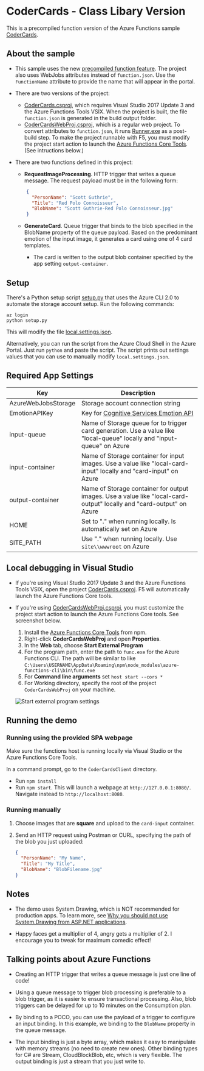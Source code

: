 # CoderCards - Class Libary Version

This is a precompiled function version of the Azure Functions sample [CoderCards](https://github.com/lindydonna/codercards).

## About the sample

* This sample uses the new [precompiled function feature](https://github.com/Azure/azure-webjobs-sdk-script/wiki/Precompiled-functions). The project also uses WebJobs attributes instead of `function.json`. Use the `FunctionName` attribute to provide the name that will appear in the portal.

* There are two versions of the project:
   * [CoderCards.csproj](CoderCards/CoderCards.csproj), which requires Visual Studio 2017 Update 3 and the Azure Functions Tools VSIX. When the project is built, the file `function.json` is generated in the build output folder.
   * [CoderCardsWebProj.csproj](CoderCardsWebProj/CoderCardsWebProj.csproj), which is a regular web project. To convert attributes to `function.json`, it runs [Runner.exe](CoderCardsWebProj/build-task/Runner.exe) as a post-build step. To make the project runnable with F5, you must modify the project start action to launch the [Azure Functions Core Tools](https://www.npmjs.com/package/azure-functions-core-tools). (See intructions below.) 

* There are two functions defined in this project:
  * **RequestImageProcessing**. HTTP trigger that writes a queue message. The request payload must be in the following form:

  ```json
      {
        "PersonName": "Scott Guthrie",
        "Title": "Red Polo Connoisseur",
        "BlobName": "Scott Guthrie-Red Polo Connoisseur.jpg"
      }
  ```

  * **GenerateCard**. Queue trigger that binds to the blob specified in the BlobName property of the queue payload. Based on the predominant emotion of the input image, it generates a card using one of 4 card templates.
     
     * The card is written to the output blob container specified by the app setting `output-container`. 

## Setup

There's a Python setup script [setup.py](setup.py) that uses the Azure CLI 2.0 to automate the storage account setup. Run the following commands:

```
az login
python setup.py
```

This will modify the file [local.settings.json](CoderCards/local.settings.json). 

Alternatively, you can run the script from the Azure Cloud Shell in the Azure Portal. Just run `python` and paste the script. The script prints out settings values that you can use to manually modify `local.settings.json`. 

## Required App Settings 

| Key                 | Description |
|-----                | ------|
| AzureWebJobsStorage | Storage account connection string |
| EmotionAPIKey       | Key for [Cognitive Services Emotion API](https://www.microsoft.com/cognitive-services/en-us/emotion-api) |
| input-queue         |  Name of Storage queue for to trigger card generation. Use a value like "local-queue" locally and "input-queue" on Azure
| input-container     | Name of Storage container for input images. Use a value like "local-card-input" locally and "card-input" on Azure |
| output-container     | Name of Storage container for output images. Use a value like "local-card-output" locally and "card-output" on Azure |
| HOME                | Set to "." when running locally. Is automatically set on Azure |
| SITE_PATH           | Use "." when running locally. Use `site\\wwwroot` on Azure |

## Local debugging in Visual Studio 

- If you're using Visual Studio 2017 Update 3 and the Azure Functions Tools VSIX, open the project [CoderCards.csproj](CoderCards/CoderCards.csproj). F5 will automatically launch the Azure Functions Core tools.

- If you're using [CoderCardsWebProj.csproj](CoderCardsWebProj/CoderCardsWebProj.csproj), you must customize the project start action to launch the Azure Functions Core tools. See screenshot below.

    1. Install the [Azure Functions Core Tools](https://www.npmjs.com/package/azure-functions-core-tools) from npm. 
    2. Right-click **CoderCardsWebProj** and open **Properties**. 
    3. In the **Web** tab, choose **Start External Program**
    4. For the program path, enter the path to `func.exe` for the Azure Functions CLI. The path will be similar to like `C:\Users\USERNAME\AppData\Roaming\npm\node_modules\azure-functions-cli\bin\func.exe`
    5. For **Command line arguments** set `host start --cors *`
    6. For Working directory, specify the root of the project `CoderCardsWebProj` on your machine.

  ![Start external program settings](https://cloud.githubusercontent.com/assets/4260261/23055872/1d889b4e-f49d-11e6-9a58-42f42c9d02f3.png)

## Running the demo

### Running using the provided SPA webpage

Make sure the functions host is running locally via Visual Studio or the Azure Functions Core Tools.

In a command prompt, go to the `CoderCardsClient` directory.

- Run `npm install`
- Run `npm start`. This will launch a webpage at `http://127.0.0.1:8080/`. Navigate instead to `http://localhost:8080`.

### Running manually 
1. Choose images that are **square** and upload to the `card-input` container.
2. Send an HTTP request using Postman or CURL, specifying the path of the blob you just uploaded:

    ```json
    {
      "PersonName": "My Name", 
      "Title": "My Title",
      "BlobName": "BlobFilename.jpg"
    }
    ```

## Notes

* The demo uses System.Drawing, which is NOT recommended for production apps. To learn more, see [Why you should not use System\.Drawing from ASP\.NET applications](http://www.asprangers.com/post/2012/03/23/Why-you-should-not-use-SystemDrawing-from-ASPNET-applications.aspx).

* Happy faces get a multiplier of 4, angry gets a multiplier of 2. I encourage you to tweak for maximum comedic effect!

## Talking points about Azure Functions

* Creating an HTTP trigger that writes a queue message is just one line of code!

* Using a queue message to trigger blob processing is preferable to a blob trigger, as it is easier to ensure transactional processing. Also, blob triggers can be delayed for up to 10 minutes on the Consumption plan.

* By binding to a POCO, you can use the payload of a trigger to configure an input binding. In this example, we binding to the `BlobName` property in the queue message.

* The input binding is just a byte array, which makes it easy to manipulate with memory streams (no need to create new ones). Other binding types for C# are Stream, CloudBlockBlob, etc, which is very flexible. The output binding is just a stream that you just write to.
